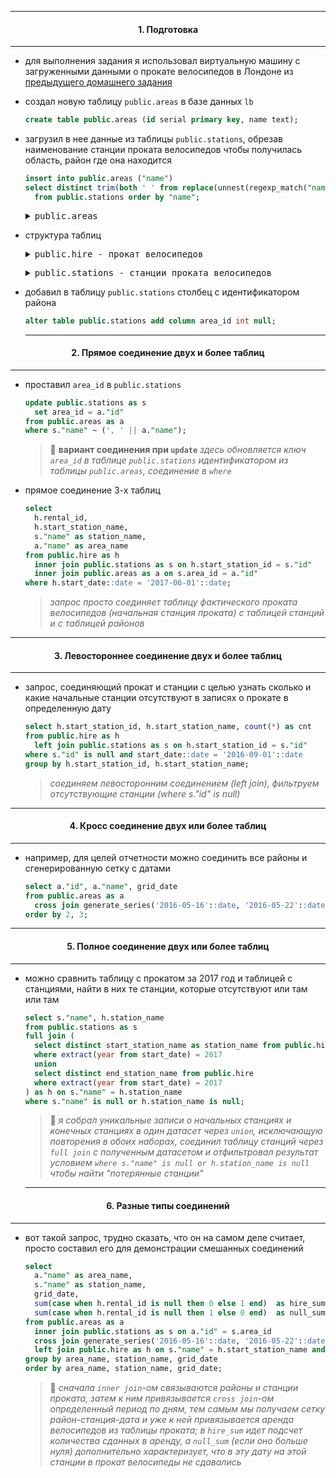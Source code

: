 ***
<div align="center"><h4>1. Подготовка</h4></div>

***

- для выполнения задания я использовал виртуальную машину с загруженными данными о прокате велосипедов в Лондоне из [предыдущего домашнего задания](https://github.com/radchenkoam/OTUS-postgres-2020-05/blob/dev/lessons/lesson%20%2315%20homework%201%20var.md#1-%D0%BF%D0%BE%D0%B4%D0%B3%D0%BE%D1%82%D0%BE%D0%B2%D0%BA%D0%B0-%D0%B2%D0%B8%D1%80%D1%82%D1%83%D0%B0%D0%BB%D1%8C%D0%BD%D0%BE%D0%B9-%D0%BC%D0%B0%D1%88%D0%B8%D0%BD%D1%8B "Ctrl+click -> new tab")

- создал новую таблицу `public.areas` в базе данных `lb`
    ```sql
    create table public.areas (id serial primary key, name text);
    ```

- загрузил в нее данные из таблицы `public.stations`, обрезав наименование станции проката велосипедов чтобы получилась область, район где она находится
    ```sql
    insert into public.areas ("name") 
    select distinct trim(both ' ' from replace(unnest(regexp_match("name", ', (.*)')), '. ', '.')) as "name" 
      from public.stations order by "name";
    ```
    <pre><details><summary>public.areas</summary>
     id  |             name             
    -----+------------------------------
       1 | Aldgate
       2 | Angel
       3 | Avondale
       4 | Bank
       5 | Bankside
       6 | Barbican
       7 | Battersea
       8 | Battersea Park
       9 | Bayswater
      10 | Belgravia
      11 | Bermondsey
      12 | Bethnal Green
      13 | Blackwall
      14 | Bloomsbury
      15 | Borough
      16 | Bow
      17 | Brixton
      18 | Brook Green
      19 | Camden Town
      20 | Canary Wharf
      21 | Chelsea
      22 | Clapham
      23 | Clapham Common
      24 | Clapham Junction
      25 | Clerkenwell
      26 | Covent Garden
      27 | Cubitt Town
      28 | De Beauvoir Town
      29 | Earl's Court
      30 | East Putney
      31 | Elephant & Castle
      32 | Euston
      33 | Farringdon
      34 | Finsbury
      35 | Fitzrovia
      36 | Fulham
      37 | Guildhall
      38 | Hackney Central
      39 | Hackney Wick
      40 | Haggerston
      41 | Hammersmith
      42 | Holborn
      43 | Holland Park
      44 | Hoxton
      45 | Hyde Park
      46 | Isley Court, Wandsworth Road
      47 | Kennington
      48 | Kensington
      49 | Kensington Gardens
      50 | King's Cross
      51 | Kings Cross
      52 | Knightsbridge
      53 | Ladbroke Grove
      54 | Limehouse
      55 | Lingham Street, Stockwell
      56 | Liverpool Street
      57 | London Bridge
      58 | Maida Vale
      59 | Marylebone
      60 | Mayfair
      61 | Mile End
      62 | Millwall
      63 | Monument
      64 | Moorgate
      65 | Nine Elms
      66 | North Kensington
      67 | Notting Hill
      68 | Old Ford
      69 | Olympia
      70 | Oval
      71 | Paddington
      72 | Parson's Green
      73 | Parsons Green
      74 | Pimlico
      75 | Poplar
      76 | Portobello
      77 | Putney
      78 | Queen Elizabeth Olympic Park
      79 | Sands End
      80 | Shad Thames
      81 | Shadwell
      82 | Shepherd's Bush
      83 | Shoreditch
      84 | Sloane Square
      85 | Soho
      86 | Somers Town
      87 | South Bank
      88 | South Kensington
      89 | Southwark
      90 | St Lukes
      91 | St Pauls
      92 | St.James's
      93 | St.John's Wood
      94 | St.Luke's
      95 | St.Paul's
      96 | Stepney
      97 | Stockwell
      98 | Strand
      99 | Stratford
     100 | Temple
     101 | The Borough
     102 | The Regent's Park
     103 | Tower
     104 | Vauxhall
     105 | Victoria
     106 | Victoria Park
     107 | Walham Green
     108 | Walworth
     109 | Wandsworth
     110 | Wandsworth Common
     111 | Wandsworth Road
     112 | Wapping
     113 | Waterloo
     114 | West Brompton
     115 | West Chelsea
     116 | West End
     117 | West Kensington
     118 | Westminster
     119 | White City
     120 | Whitechapel
    (120 rows)
    </details></pre>

- структура таблиц 
    <pre><details><summary>public.hire - прокат велосипедов</summary>
     table_name |            column_name            |        data_type         
    ------------+-----------------------------------+--------------------------
     hire       | rental_id                         | integer
     hire       | duration                          | integer
     hire       | bike_id                           | integer
     hire       | end_date                          | timestamp with time zone
     hire       | end_station_id                    | integer
     hire       | end_station_name                  | text
     hire       | start_date                        | timestamp with time zone
     hire       | start_station_id                  | integer
     hire       | start_station_name                | text
     hire       | end_station_logical_terminal      | integer
     hire       | start_station_logical_terminal    | integer
     hire       | end_station_priority_id           | integer
    (12 rows)
    </details></pre>

    <pre><details><summary>public.stations - станции проката велосипедов</summary>
     table_name |  column_name  |    data_type     
    ------------+---------------+------------------
     stations   | id            | integer
     stations   | installed     | boolean
     stations   | latitude      | double precision
     stations   | locked        | text
     stations   | longitude     | double precision
     stations   | name          | text
     stations   | bikes_count   | integer
     stations   | docks_count   | integer
     stations   | nbemptydocks  | integer
     stations   | temporary     | boolean
     stations   | terminal_name | text
     stations   | install_date  | date
     stations   | removal_date  | date
    (13 rows)
    </details></pre>

- добавил в таблицу `public.stations` столбец с идентификатором района
    ```sql
    alter table public.stations add column area_id int null;
    ```

    ***
<div align="center"><h4>2. Прямое соединение двух и более таблиц</h4></div>

*** 

- проставил `area_id` в `public.stations`
    ```sql
    update public.stations as s 
      set area_id = a."id" 
    from public.areas as a 
    where s."name" ~ (', ' || a."name");
    ```
    > :memo: **вариант соединения при `update`**
    _здесь обновляется ключ `area_id` в таблице `public.stations` идентификатором из таблицы `public.areas`, соединение в `where`_

- прямое соединение 3-х таблиц 
    ```sql
    select 
      h.rental_id, 
      h.start_station_name, 
      s."name" as station_name,
      a."name" as area_name
    from public.hire as h 
      inner join public.stations as s on h.start_station_id = s."id" 
      inner join public.areas as a on s.area_id = a."id" 
    where h.start_date::date = '2017-06-01'::date;
    ```
    > _запрос просто соединяет таблицу фактического проката велосипедов (начальная станция проката) с таблицей станций и с таблицей районов_

***
<div align="center"><h4>3. Левостороннее соединение двух и более таблиц</h4></div>

*** 
- запрос, соединяющий прокат и станции с целью узнать сколько и какие начальные станции отсутствуют в записях о прокате в определенную дату 
    ```sql
    select h.start_station_id, h.start_station_name, count(*) as cnt
    from public.hire as h
      left join public.stations as s on h.start_station_id = s."id"
    where s."id" is null and start_date::date = '2016-09-01'::date
    group by h.start_station_id, h.start_station_name;
    ```
    > _соединяем левосторонним соединением (left join), фильтруем отсутствующие станции (where s."id" is null)_

***
<div align="center"><h4>4. Кросс соединение двух или более таблиц</h4></div>

*** 
- например, для целей отчетности можно соединить все районы и сгенерированную сетку с датами
    ```sql
    select a."id", a."name", grid_date
    from public.areas as a
      cross join generate_series('2016-05-16'::date, '2016-05-22'::date, '1 day') as grid_date
    order by 2, 3;
    ```

***
<div align="center"><h4>5. Полное соединение двух или более таблиц</h4></div>

*** 
- можно сравнить таблицу с прокатом за 2017 год и таблицей с станциями, найти в них те станции, которые отсутствуют или там или там
    ```sql
    select s."name", h.station_name
    from public.stations as s
    full join (
      select distinct start_station_name as station_name from public.hire 
      where extract(year from start_date) = 2017
      union
      select distinct end_station_name from public.hire
      where extract(year from start_date) = 2017
    ) as h on s."name" = h.station_name
    where s."name" is null or h.station_name is null;
    ```
    > :memo: _я собрал уникальные записи о начальных станциях и конечных станциях в один датасет через `union`, исключающую повторения в обоих наборах, соединил таблицу станций через `full join` с полученным датасетом и отфильтровал результат условием `where s."name" is null or h.station_name is null` чтобы найти "потерянные станции"_

    ***
<div align="center"><h4>6. Разные типы соединений</h4></div>

*** 
- вот такой запрос, трудно сказать, что он на самом деле считает, просто составил его для демонстрации смешанных соединений
    ```sql
    select 
      a."name" as area_name, 
      s."name" as station_name, 
      grid_date, 
      sum(case when h.rental_id is null then 0 else 1 end)  as hire_sum,
      sum(case when h.rental_id is null then 1 else 0 end)  as null_sum
    from public.areas as a 
      inner join public.stations as s on a."id" = s.area_id
      cross join generate_series('2016-05-16'::date, '2016-05-22'::date, '1 day') as grid_date
      left join public.hire as h on s."name" = h.start_station_name and grid_date = h.start_date::date
    group by area_name, station_name, grid_date
    order by area_name, station_name, grid_date;
    ```
    > :memo: _сначала `inner join`-ом связываются районы и станции проката, затем к ним привязывается `cross join`-ом определенный период по дням, тем самым мы получаем сетку район-станция-дата и уже к ней привязывается аренда велосипедов из таблицы проката; в `hire_sum` идет подсчет количества сданных в аренду, а `null_sum` (если оно больше нуля) дополнительно характеризует, что в эту дату на этой станции в прокат велосипеды не сдавались_
